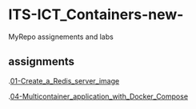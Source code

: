 # ITS-ICT_Containers-new-
MyRepo assignements and labs

## assignments
.[01-Create_a_Redis_server_image](/assignments/01-Create_a_Redis_server_image/README.md)

.[04-Multicontainer_application_with_Docker_Compose](/assignments/04-Multicontainer_application_with_Docker_Compose/README.md)


